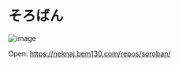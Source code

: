 # そろばん

![image](https://github.com/neknaj/soroban/assets/79097169/4d92a926-2096-43d2-b415-5cf829e7d5e5)

Open: https://neknaj.bem130.com/repos/soroban/

